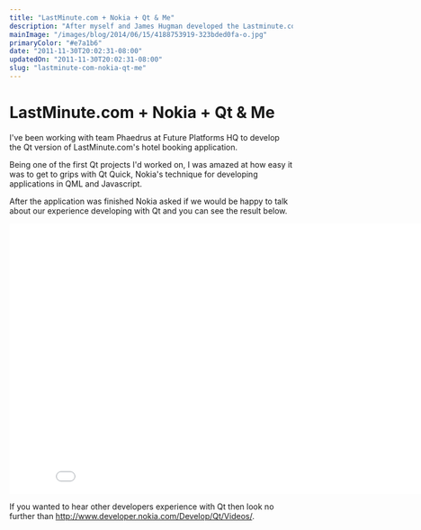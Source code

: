 ```yaml
---
title: "LastMinute.com + Nokia + Qt & Me"
description: "After myself and James Hugman developed the Lastminute.com app for the Nokia Symbian platform we were invited to talk about our experience with Nokia."
mainImage: "/images/blog/2014/06/15/4188753919-323bded0fa-o.jpg"
primaryColor: "#e7a1b6"
date: "2011-11-30T20:02:31-08:00"
updatedOn: "2011-11-30T20:02:31-08:00"
slug: "lastminute-com-nokia-qt-me"
---
```


# LastMinute.com + Nokia + Qt & Me

I've been working with team Phaedrus at Future Platforms HQ to develop the Qt version of LastMinute.com's hotel booking application.

Being one of the first Qt projects I'd worked on, I was amazed at how easy it was to get to grips with Qt Quick, Nokia's technique for developing applications in QML and Javascript.

After the application was finished Nokia asked if we would be happy to talk about our experience developing with Qt and you can see the result below.

<iframe width="853" height="480" src="//www.youtube.com/embed/57400bATtos" frameborder="0" allowfullscreen></iframe>

If you wanted to hear other developers experience with Qt then look no further than <http://www.developer.nokia.com/Develop/Qt/Videos/>.


